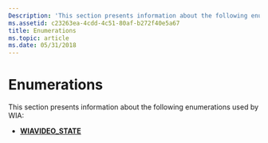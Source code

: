 ```yaml
---
Description: 'This section presents information about the following enumerations used by WIA: WIAVIDEO\_STATE'
ms.assetid: c23263ea-4cdd-4c51-80af-b272f40e5a67
title: Enumerations
ms.topic: article
ms.date: 05/31/2018
---
```


# Enumerations

This section presents information about the following enumerations used by WIA:

-   [**WIAVIDEO\_STATE**](/windows/win32/api/wiavideo/ne-wiavideo-wiavideo_state)

 

 



